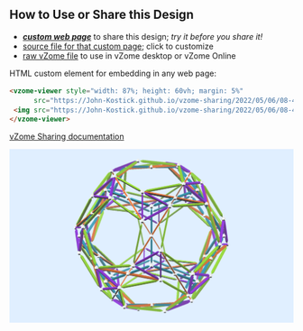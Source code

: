 
## How to Use or Share this Design

 - [***custom web page***][post] to share this design; *try it before you share it!*
 - [source file for that custom page][source]; click to customize
 - [raw vZome file][raw] to use in vZome desktop or vZome Online
 
 HTML custom element for embedding in any web page:
 ```html
<vzome-viewer style="width: 87%; height: 60vh; margin: 5%"
       src="https://John-Kostick.github.io/vzome-sharing/2022/05/06/08-41-50-Orange-8/Orange-8.vZome" >
  <img src="https://John-Kostick.github.io/vzome-sharing/2022/05/06/08-41-50-Orange-8/Orange-8.png" />
</vzome-viewer>
 ```

[vZome Sharing documentation](https://vzome.github.io/vzome/sharing.html#how-it-works)

![Image](<Orange-8.png>)


[post]: <https://John-Kostick.github.io/vzome-sharing/2022/05/06/Orange-8-08-41-50.html>
[source]: <https://github.com/John-Kostick/vzome-sharing/edit/main/_posts/2022-05-06-Orange-8-08-41-50.md>
[raw]: <https://raw.githubusercontent.com/John-Kostick/vzome-sharing/main/2022/05/06/08-41-50-Orange-8/Orange-8.vZome>